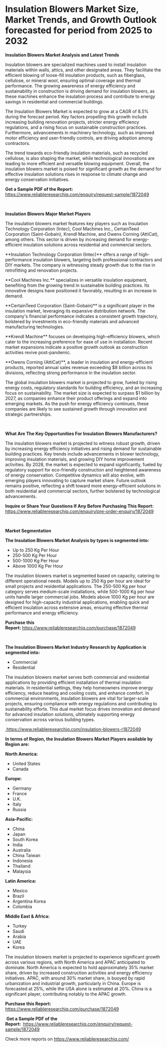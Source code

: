 <p><h1>Insulation Blowers Market Size, Market Trends, and Growth Outlook forecasted for period from 2025 to 2032</h1></p><p><strong>Insulation Blowers Market Analysis and Latest Trends</strong></p>
<p><p>Insulation blowers are specialized machines used to install insulation materials within walls, attics, and other designated areas. They facilitate the efficient blowing of loose-fill insulation products, such as fiberglass, cellulose, or mineral wool, ensuring optimal coverage and thermal performance. The growing awareness of energy efficiency and sustainability in construction is driving demand for insulation blowers, as these machines enhance the insulation process and contribute to energy savings in residential and commercial buildings.</p><p>The Insulation Blowers Market is expected to grow at a CAGR of 8.5% during the forecast period. Key factors propelling this growth include increasing building renovation projects, stricter energy efficiency regulations, and a rising focus on sustainable construction practices. Furthermore, advancements in machinery technology, such as improved motor efficiency and user-friendly controls, are driving adoption among contractors. </p><p>The trend towards eco-friendly insulation materials, such as recycled cellulose, is also shaping the market, while technological innovations are leading to more efficient and versatile blowing equipment. Overall, the insulation blowers market is poised for significant growth as the demand for effective insulation solutions rises in response to climate change and energy conservation initiatives.</p></p>
<p><strong>Get a Sample PDF of the Report:&nbsp;</strong> <a href="https://www.reliableresearchiq.com/enquiry/request-sample/1872049?utm_campaign=2309&utm_medium=2&utm_source=Github&utm_content=ia&utm_term=16022025&utm_id=insulation-blowers">https://www.reliableresearchiq.com/enquiry/request-sample/1872049</a></p>
<p>&nbsp;</p>
<p><strong>Insulation Blowers Major Market Players</strong></p>
<p><p>The insulation blowers market features key players such as Insulation Technology Corporation (Intec), Cool Machines Inc., CertainTeed Corporation (Saint-Gobain), Krendl Machine, and Owens Corning (AttiCat), among others. This sector is driven by increasing demand for energy-efficient insulation solutions across residential and commercial sectors.</p><p>**Insulation Technology Corporation (Intec)** offers a range of high-performance insulation blowers, targeting both professional contractors and DIY markets. The company is witnessing steady growth due to the rise in retrofitting and renovation projects. </p><p>**Cool Machines Inc.** specializes in versatile insulation equipment, benefiting from the growing trend in sustainable building practices. Its innovative designs have positioned it favorably, resulting in an increase in demand.</p><p>**CertainTeed Corporation (Saint-Gobain)** is a significant player in the insulation market, leveraging its expansive distribution network. The company's financial performance indicates a consistent growth trajectory, bolstered by investments in eco-friendly materials and advanced manufacturing technologies.</p><p>**Krendl Machine** focuses on developing high-efficiency blowers, which cater to the increasing preference for ease of use in installation. Recent market expansions indicate a positive growth outlook as construction activities revive post-pandemic.</p><p>**Owens Corning (AttiCat)**, a leader in insulation and energy-efficient products, reported annual sales revenue exceeding $8 billion across its divisions, reflecting strong performance in the insulation sector.</p><p>The global insulation blowers market is projected to grow, fueled by rising energy costs, regulatory standards for building efficiency, and an increasing focus on sustainability. The market size is expected to surpass $1 billion by 2027, as companies enhance their product offerings and expand into emerging markets. As the push for energy efficiency continues, these companies are likely to see sustained growth through innovation and strategic partnerships.</p></p>
<p>&nbsp;</p>
<p><strong>What Are The Key Opportunities For Insulation Blowers Manufacturers?</strong></p>
<p><p>The insulation blowers market is projected to witness robust growth, driven by increasing energy efficiency initiatives and rising demand for sustainable building practices. Key trends include advancements in blower technology, improving insulation materials, and growing DIY home improvement activities. By 2028, the market is expected to expand significantly, fueled by regulatory support for eco-friendly construction and heightened awareness of energy conservation. Competitive dynamics will also evolve, with emerging players innovating to capture market share. Future outlook remains positive, reflecting a shift toward more energy-efficient solutions in both residential and commercial sectors, further bolstered by technological advancements.</p></p>
<p><strong>Inquire or Share Your Questions If Any Before Purchasing This Report:</strong> <a href="https://www.reliableresearchiq.com/enquiry/pre-order-enquiry/1872049?utm_campaign=2309&utm_medium=2&utm_source=Github&utm_content=ia&utm_term=16022025&utm_id=insulation-blowers">https://www.reliableresearchiq.com/enquiry/pre-order-enquiry/1872049</a></p>
<p>&nbsp;</p>
<p><strong>Market Segmentation</strong></p>
<p><strong>The Insulation Blowers Market Analysis by types is segmented into:</strong></p>
<p><ul><li>Up to 250 Kg Per Hour</li><li>250-500 Kg Per Hour</li><li>500-1000 Kg Per Hour</li><li>Above 1000 Kg Per Hour</li></ul></p>
<p><p>The insulation blowers market is segmented based on capacity, catering to different operational needs. Models up to 250 Kg per hour are ideal for small projects and residential applications. The 250-500 Kg per hour category serves medium-scale installations, while 500-1000 Kg per hour units handle larger commercial jobs. Models above 1000 Kg per hour are designed for high-capacity industrial applications, enabling quick and efficient insulation across extensive areas, ensuring effective thermal performance and energy efficiency.</p></p>
<p><strong>Purchase this Report:&nbsp;</strong><a href="https://www.reliableresearchiq.com/purchase/1872049?utm_campaign=2309&utm_medium=2&utm_source=Github&utm_content=ia&utm_term=16022025&utm_id=insulation-blowers">https://www.reliableresearchiq.com/purchase/1872049</a></p>
<p>&nbsp;</p>
<p><strong>The Insulation Blowers Market Industry Research by Application is segmented into:</strong></p>
<p><ul><li>Commercial</li><li>Residential</li></ul></p>
<p><p>The insulation blowers market serves both commercial and residential applications by providing efficient installation of thermal insulation materials. In residential settings, they help homeowners improve energy efficiency, reduce heating and cooling costs, and enhance comfort. In commercial environments, insulation blowers are vital for larger-scale projects, ensuring compliance with energy regulations and contributing to sustainability efforts. This dual market focus drives innovation and demand for advanced insulation solutions, ultimately supporting energy conservation across various building types.</p></p>
<p><a href="https://www.reliableresearchiq.com/insulation-blowers-r1872049?utm_campaign=2309&utm_medium=2&utm_source=Github&utm_content=ia&utm_term=16022025&utm_id=insulation-blowers">&nbsp;https://www.reliableresearchiq.com/insulation-blowers-r1872049</a></p>
<p><strong>In terms of Region, the Insulation Blowers Market Players available by Region are:</strong></p>
<p>
    <p> <strong> North America: </strong>
        <ul>
            <li>United States</li>
            <li>Canada</li>
        </ul>
        </p> 
    <p> <strong> Europe: </strong>
        <ul>
            <li>Germany</li>
            <li>France</li>
            <li>U.K.</li>
            <li>Italy</li>
            <li>Russia</li>
        </ul>
        </p> 
    <p> <strong> Asia-Pacific: </strong>
        <ul>
            <li>China</li>
            <li>Japan</li>
            <li>South Korea</li>
            <li>India</li>
            <li>Australia</li>
            <li>China Taiwan</li>
            <li>Indonesia</li>
            <li>Thailand</li>
            <li>Malaysia</li>
        </ul>
        </p> 
    <p> <strong> Latin America: </strong>
        <ul>
            <li>Mexico</li>
            <li>Brazil</li>
            <li>Argentina Korea</li>
            <li>Colombia</li>
        </ul>
        </p> 
    <p> <strong> Middle East & Africa: </strong>
        <ul>
            <li>Turkey</li>
            <li>Saudi</li>
            <li>Arabia</li>
            <li>UAE</li>
            <li>Korea</li>
        </ul>
    </p>
    </p>
<p><p>The insulation blowers market is projected to experience significant growth across various regions, with North America and APAC anticipated to dominate. North America is expected to hold approximately 35% market share, driven by increased construction activities and energy efficiency initiatives. APAC, with around 30% market share, is buoyed by rapid urbanization and industrial growth, particularly in China. Europe is forecasted at 25%, while the USA alone is estimated at 20%. China is a significant player, contributing notably to the APAC growth.</p></p>
<p><strong>Purchase this Report: </strong><a href="https://www.reliableresearchiq.com/purchase/1872049?utm_campaign=2309&utm_medium=2&utm_source=Github&utm_content=ia&utm_term=16022025&utm_id=insulation-blowers">https://www.reliableresearchiq.com/purchase/1872049</a></p>
<p>&nbsp;<strong>Get a Sample PDF of the Report:&nbsp;&nbsp;</strong><a href="https://www.reliableresearchiq.com/enquiry/request-sample/1872049?utm_campaign=2309&utm_medium=2&utm_source=Github&utm_content=ia&utm_term=16022025&utm_id=insulation-blowers">https://www.reliableresearchiq.com/enquiry/request-sample/1872049</a></p>
<p><strong></strong></p>
<p>Check more reports on <a href="https://www.reliableresearchiq.com/?utm_campaign=2309&utm_medium=2&utm_source=Github&utm_content=ia&utm_term=16022025&utm_id=insulation-blowers">https://www.reliableresearchiq.com/</a></p>